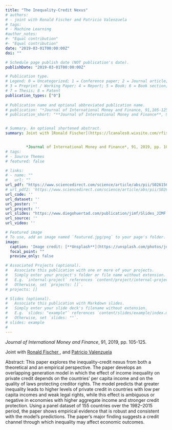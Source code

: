 ```yaml
---
title: "The Inequality-Credit Nexus"
# authors:
# - joint with Ronald Fischer and Patricio Valenzuela
# tags:
# - Machine Learning
#author_notes:
#- "Equal contribution"
#- "Equal contribution"
date: "2019-03-01T00:00:00Z"
doi: ""

# Schedule page publish date (NOT publication's date).
publishDate: "2019-03-01T00:00:00Z"

# Publication type.
# Legend: 0 = Uncategorized; 1 = Conference paper; 2 = Journal article;
# 3 = Preprint / Working Paper; 4 = Report; 5 = Book; 6 = Book section;
# 7 = Thesis; 8 = Patent
publication_types: ["0"]
 
# Publication name and optional abbreviated publication name.
# publication: "*Journal of International Money and Finance, 91,105-125*"
# publication_short: "**Journal of International Money and Finance**, 91,105-125"


# Summary. An optional shortened abstract.
summary: Joint with [Ronald Fischer](https://lcanales0.wixsite.com/rfischer) and [Patricio Valenzuela](https://www.patriciovalenzuelaaros.com/) 


         *Journal of International Money and Finance*, 91, 2019, pp. 105-125
# tags:
# - Source Themes
# featured: false

# links:
# - name: ""
#   url: ""
url_pdf: "https://www.sciencedirect.com/science/article/abs/pii/S0261560618303139"
# url_pdf2: 'https://www.sciencedirect.com/science/article/abs/pii/S0261560618303139'
url_code: ''
url_dataset: ''
url_poster: ''
url_project: ''
url_slides: "https://www.diegohuertad.com/publication/jimf/Slides_JIMF.pdf"
url_source: ''
url_video: ''

# Featured image
# To use, add an image named `featured.jpg/png` to your page's folder. 
image:
  caption: 'Image credit: [**Unsplash**](https://unsplash.com/photos/jdD8gXaTZsc)'
  focal_point: ""
  preview_only: false

# Associated Projects (optional).
#   Associate this publication with one or more of your projects.
#   Simply enter your project's folder or file name without extension.
#   E.g. `internal-project` references `content/project/internal-project/index.md`.
#   Otherwise, set `projects: []`.
# projects: []

# Slides (optional).
#   Associate this publication with Markdown slides.
#   Simply enter your slide deck's filename without extension.
#   E.g. `slides: "example"` references `content/slides/example/index.md`.
#   Otherwise, set `slides: ""`.
# slides: example
#
---
```

*Journal of International Money and Finance*, 91, 2019, pp. 105-125.

Joint with <a href="https://sites.google.com/site/ronaldfischerdiicea/cv-1" target="_blank">Ronald Fischer </a> </span>, <span> and <a href="https://www.patriciovalenzuelaaros.com/"> Patricio Valenzuela</a> </span></div>




Abstract: This paper explores the inequality-credit nexus from both a theoretical and an empirical perspective. The paper develops an overlapping generation model in which the effect of income inequality on private credit depends on the countries’ per capita income and on the quality of laws protecting creditor rights. The model predicts that greater inequality leads to higher levels of private credit in countries with low per capita incomes and weak legal rights, while this effect is ambiguous or negative in economies with higher aggregate income and stronger credit protection. Using a panel dataset of 155 countries over the 1982–2015 period, the paper shows empirical evidence that is robust and consistent with the model’s predictions. The paper’s major finding suggests a credit channel through which inequality may affect economic outcomes.
